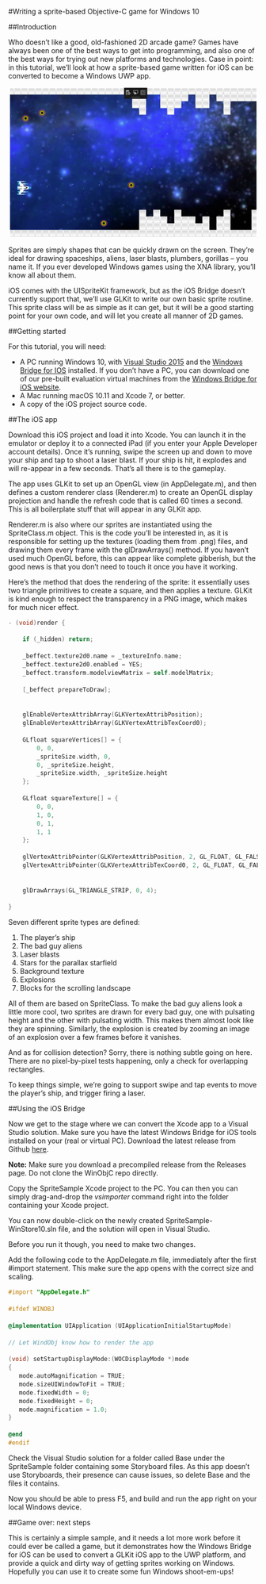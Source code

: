 #Writing a sprite-based Objective-C game for Windows 10

##Introduction

Who doesn’t like a good, old-fashioned 2D arcade game? Games have always been one of the best ways to get into programming, and also one of the best ways for trying out new platforms and technologies. Case in point: in this tutorial, we’ll look at how a sprite-based game written for iOS can be converted to become a Windows UWP app.

![Image of Game](sprites.png)

Sprites are simply shapes that can be quickly drawn on the screen. They’re ideal for drawing spaceships, aliens, laser blasts, plumbers, gorillas – you name it. If you ever developed Windows games using the XNA library, you’ll know all about them.

iOS comes with the UISpriteKit framework, but as the iOS Bridge doesn’t currently support that, we’ll use GLKit to write our own basic sprite routine. This sprite class will be as simple as it can get, but it will be a good starting point for your own code, and will let you create all manner of 2D games.

##Getting started

For this tutorial, you will need:

- A PC running Windows 10, with [Visual Studio 2015](https://dev.windows.com/en-us/downloads) and the [Windows Bridge for IOS](https://github.com/Microsoft/WinObjC/releases) installed. If you don’t have a PC, you can download one of our pre-built evaluation virtual machines from the [Windows Bridge for iOS website](https://developer.microsoft.com/en-us/windows/bridges/ios#vms).
- A Mac running macOS 10.11 and Xcode 7, or better.
- A copy of the iOS project source code.

##The iOS app

Download this iOS project and load it into Xcode. You can launch it in the emulator or deploy it to a connected iPad (if you enter your Apple Developer account details). Once it’s running, swipe the screen up and down to move your ship and tap to shoot a laser blast. If your ship is hit, it explodes and will re-appear in a few seconds. That’s all there is to the gameplay.

The app uses GLKit to set up an OpenGL view (in AppDelegate.m), and then defines a custom renderer class (Renderer.m) to create an OpenGL display projection and handle the refresh code that is called 60 times a second. This is all boilerplate stuff that will appear in any GLKit app.

Renderer.m is also where our sprites are instantiated using the SpriteClass.m object. This is the code you’ll be interested in, as it is responsible for setting up the textures (loading them from .png) files, and drawing them every frame with the glDrawArrays() method. If you haven’t used much OpenGL before, this can appear like complete gibberish, but the good news is that you don’t need to touch it once you have it working.

Here’s the method that does the rendering of the sprite: it essentially uses two triangle primitives to create a square, and then applies a texture. GLKit is kind enough to respect the transparency in a PNG image, which makes for much nicer effect.

```ObjectiveC
- (void)render {

    if (_hidden) return;

    _beffect.texture2d0.name = _textureInfo.name;
    _beffect.texture2d0.enabled = YES;
    _beffect.transform.modelviewMatrix = self.modelMatrix;

    [_beffect prepareToDraw];


    glEnableVertexAttribArray(GLKVertexAttribPosition);
    glEnableVertexAttribArray(GLKVertexAttribTexCoord0);

    GLfloat squareVertices[] = {
        0, 0,
        _spriteSize.width, 0,
        0, _spriteSize.height,
        _spriteSize.width, _spriteSize.height
    };

    GLfloat squareTexture[] = {
        0, 0,
        1, 0,
        0, 1,
        1, 1
    };

    glVertexAttribPointer(GLKVertexAttribPosition, 2, GL_FLOAT, GL_FALSE, 0, squareVertices);
    glVertexAttribPointer(GLKVertexAttribTexCoord0, 2, GL_FLOAT, GL_FALSE, 0, squareTexture );


    glDrawArrays(GL_TRIANGLE_STRIP, 0, 4);

}
```

Seven different sprite types are defined:

1. The player’s ship
2. The bad guy aliens
3. Laser blasts
4. Stars for the parallax starfield
5. Background texture
6. Explosions
7. Blocks for the scrolling landscape

All of them are based on SpriteClass. To make the bad guy aliens look a little more cool, two sprites are drawn for every bad guy, one with pulsating height and the other with pulsating width. This makes them almost look like they are spinning. Similarly, the explosion is created by zooming an image of an explosion over a few frames before it vanishes.

And as for collision detection? Sorry, there is nothing subtle going on here. There are no pixel-by-pixel tests happening, only a check for overlapping rectangles.

To keep things simple, we’re going to support swipe and tap events to move the player’s ship, and trigger firing a laser.

##Using the iOS Bridge

Now we get to the stage where we can convert the Xcode app to a Visual Studio solution.
Make sure you have the latest Windows Bridge for iOS tools installed on your (real or virtual PC). Download the latest release from Github [here](https://github.com/Microsoft/WinObjC/releases).

**Note:** Make sure you download a precompiled release from the Releases page. Do not clone the WinObjC repo directly.

Copy the SpriteSample Xcode project to the PC. You can then you can simply drag-and-drop the *vsimporter* command right into the folder containing your Xcode project.

You can now double-click on the newly created SpriteSample-WinStore10.sln file, and the solution will open in Visual Studio.

Before you run it though, you need to make two changes.

Add the following code to the AppDelegate.m file, immediately after the first #import statement. This make sure the app opens with the correct size and scaling.

```ObjectiveC
#import "AppDelegate.h"

#ifdef WINOBJ

@implementation UIApplication (UIApplicationInitialStartupMode)

// Let WindObj know how to render the app

(void) setStartupDisplayMode:(WOCDisplayMode *)mode
{
   mode.autoMagnification = TRUE;
   mode.sizeUIWindowToFit = TRUE;
   mode.fixedWidth = 0;
   mode.fixedHeight = 0;
   mode.magnification = 1.0;
}

@end
#endif
```

Check the Visual Studio solution for a folder called Base under the SpriteSample folder containing some Storyboard files. As this app doesn’t use Storyboards, their presence can cause issues, so delete Base and the files it contains.

Now you should be able to press F5, and build and run the app right on your local Windows device.

##Game over: next steps

This is certainly a simple sample, and it needs a lot more work before it could ever be called a game, but it demonstrates how the Windows Bridge for iOS can be used to convert a GLKit iOS app to the UWP platform, and provide a quick and dirty way of getting sprites working on Windows. Hopefully you can use it to create some fun Windows shoot-em-ups!
